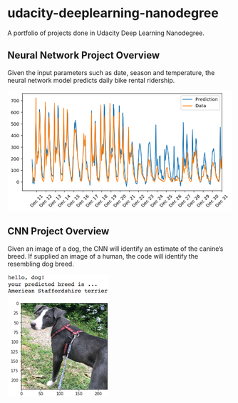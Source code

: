 # udacity-deeplearning-nanodegree
A portfolio of projects done in Udacity Deep Learning Nanodegree.


[//]: # (Image References)

[image0]: ./first_neural_network/images/predictions.png "Predictions"
[image1]: ./cnn/images/sample_dog_output.png "Sample Output"

## Neural Network Project Overview

Given the input parameters such as date, season and temperature, the neural network model predicts daily bike rental ridership.

![Predictions][image0]


## CNN Project Overview

Given an image of a dog, the CNN will identify an estimate of the canine’s breed.  If supplied an image of a human, the code will identify the resembling dog breed.  

![Sample Output][image1]
